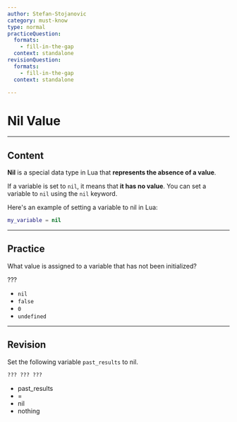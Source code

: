 ```yaml
---
author: Stefan-Stojanovic
category: must-know
type: normal
practiceQuestion:
  formats:
    - fill-in-the-gap
  context: standalone
revisionQuestion:
  formats:
    - fill-in-the-gap
  context: standalone

---
```


# Nil Value

---
## Content

**Nil** is a special data type in Lua that **represents the absence of a value**. 

If a variable is set to `nil`, it means that **it has no value**. You can set a variable to `nil` using the `nil` keyword.

Here's an example of setting a variable to nil in Lua:

```lua
my_variable = nil
```
---
## Practice

What value is assigned to a variable that has not been initialized?

???

- `nil`
- `false`
- `0`
- `undefined`


---
## Revision

Set the following variable `past_results` to nil.

```lua
??? ??? ???
```

- past_results
- = 
- nil
- nothing
